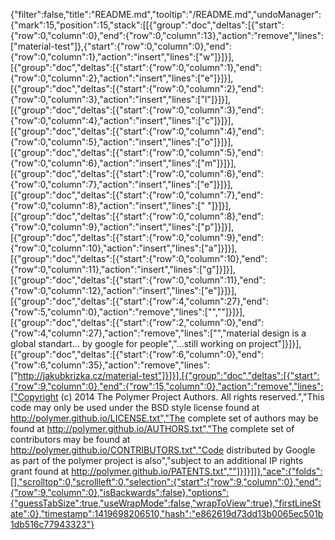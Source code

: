 {"filter":false,"title":"README.md","tooltip":"/README.md","undoManager":{"mark":15,"position":15,"stack":[[{"group":"doc","deltas":[{"start":{"row":0,"column":0},"end":{"row":0,"column":13},"action":"remove","lines":["material-test"]},{"start":{"row":0,"column":0},"end":{"row":0,"column":1},"action":"insert","lines":["w"]}]}],[{"group":"doc","deltas":[{"start":{"row":0,"column":1},"end":{"row":0,"column":2},"action":"insert","lines":["e"]}]}],[{"group":"doc","deltas":[{"start":{"row":0,"column":2},"end":{"row":0,"column":3},"action":"insert","lines":["l"]}]}],[{"group":"doc","deltas":[{"start":{"row":0,"column":3},"end":{"row":0,"column":4},"action":"insert","lines":["c"]}]}],[{"group":"doc","deltas":[{"start":{"row":0,"column":4},"end":{"row":0,"column":5},"action":"insert","lines":["o"]}]}],[{"group":"doc","deltas":[{"start":{"row":0,"column":5},"end":{"row":0,"column":6},"action":"insert","lines":["m"]}]}],[{"group":"doc","deltas":[{"start":{"row":0,"column":6},"end":{"row":0,"column":7},"action":"insert","lines":["e"]}]}],[{"group":"doc","deltas":[{"start":{"row":0,"column":7},"end":{"row":0,"column":8},"action":"insert","lines":[" "]}]}],[{"group":"doc","deltas":[{"start":{"row":0,"column":8},"end":{"row":0,"column":9},"action":"insert","lines":["p"]}]}],[{"group":"doc","deltas":[{"start":{"row":0,"column":9},"end":{"row":0,"column":10},"action":"insert","lines":["a"]}]}],[{"group":"doc","deltas":[{"start":{"row":0,"column":10},"end":{"row":0,"column":11},"action":"insert","lines":["g"]}]}],[{"group":"doc","deltas":[{"start":{"row":0,"column":11},"end":{"row":0,"column":12},"action":"insert","lines":["e"]}]}],[{"group":"doc","deltas":[{"start":{"row":4,"column":27},"end":{"row":5,"column":0},"action":"remove","lines":["",""]}]}],[{"group":"doc","deltas":[{"start":{"row":2,"column":0},"end":{"row":4,"column":27},"action":"remove","lines":["","material design is a global standart... by google for people","...still working on project"]}]}],[{"group":"doc","deltas":[{"start":{"row":6,"column":0},"end":{"row":6,"column":35},"action":"remove","lines":["http://jakubkrizka.cz/material-test"]}]}],[{"group":"doc","deltas":[{"start":{"row":9,"column":0},"end":{"row":15,"column":0},"action":"remove","lines":["Copyright (c) 2014 The Polymer Project Authors. All rights reserved.","This code may only be used under the BSD style license found at http://polymer.github.io/LICENSE.txt","The complete set of authors may be found at http://polymer.github.io/AUTHORS.txt","The complete set of contributors may be found at http://polymer.github.io/CONTRIBUTORS.txt","Code distributed by Google as part of the polymer project is also","subject to an additional IP rights grant found at http://polymer.github.io/PATENTS.txt",""]}]}]]},"ace":{"folds":[],"scrolltop":0,"scrollleft":0,"selection":{"start":{"row":9,"column":0},"end":{"row":9,"column":0},"isBackwards":false},"options":{"guessTabSize":true,"useWrapMode":false,"wrapToView":true},"firstLineState":0},"timestamp":1419698206510,"hash":"e862619d73dd13b0065ec501b1db516c77943323"}